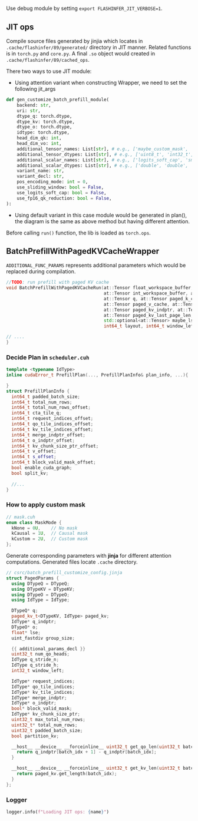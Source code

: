 # 
Use debug module by setting `export FLASHINFER_JIT_VERBOSE=1`.


## JIT ops
Compile source files generated by jinjia which locates in `.cache/flashinfer/89/generated/` directory in JIT manner. Related functions is in `torch.py` and `core.py`. A final `.so` object would created in `.cache/flashinfer/89/cached_ops`.

There two ways to use JIT module:
- Using attention variant when constructing Wrapper, we need to set the following jit_args
```py
def gen_customize_batch_prefill_module(
    backend: str,
    uri: str,
    dtype_q: torch.dtype,
    dtype_kv: torch.dtype,
    dtype_o: torch.dtype,
    idtype: torch.dtype,
    head_dim_qk: int,
    head_dim_vo: int,
    additional_tensor_names: List[str], # e.g., ['maybe_custom_mask', 'maybe_mask_indptr', 'maybe_alibi_slopes']
    additional_tensor_dtypes: List[str], # e.g., ['uint8_t', 'int32_t', 'float']
    additional_scalar_names: List[str], # e.g., ['logits_soft_cap', 'sm_scale', 'rope_rcp_scale', 'rope_rcp_theta']
    additional_scalar_dtypes: List[str], # e.g., ['double', 'double', 'double', 'double']
    variant_name: str,
    variant_decl: str,
    pos_encoding_mode: int = 0,
    use_sliding_window: bool = False,
    use_logits_soft_cap: bool = False,
    use_fp16_qk_reduction: bool = False,
):
```
- Using default variant in this case module would be generated in plan(), the diagram is the same as above method but having different attention.

Before calling `run()` function, the lib is loaded as `torch.ops`.


## BatchPrefillWithPagedKVCacheWrapper

`ADDITIONAL_FUNC_PARAMS` represents additional parameters which would be replaced during compilation.
```cpp
//TODO: run prefill with paged KV cache
void BatchPrefillWithPagedKVCacheRun(at::Tensor float_workspace_buffer,
                                     at::Tensor int_workspace_buffer, at::Tensor plan_info_vec,
                                     at::Tensor q, at::Tensor paged_k_cache,
                                     at::Tensor paged_v_cache, at::Tensor qo_indptr,
                                     at::Tensor paged_kv_indptr, at::Tensor paged_kv_indices,
                                     at::Tensor paged_kv_last_page_len, at::Tensor o,
                                     std::optional<at::Tensor> maybe_lse, int64_t mask_mode_code,
                                     int64_t layout, int64_t window_left ADDITIONAL_FUNC_PARAMS){

// ....                
}
```
### Decide Plan in `scheduler.cuh`

```cpp
template <typename IdType>
inline cudaError_t PrefillPlan(..., PrefillPlanInfo& plan_info, ...){

}
struct PrefillPlanInfo {
  int64_t padded_batch_size;
  int64_t total_num_rows;
  int64_t total_num_rows_offset;
  int64_t cta_tile_q;
  int64_t request_indices_offset;
  int64_t qo_tile_indices_offset;
  int64_t kv_tile_indices_offset;
  int64_t merge_indptr_offset;
  int64_t o_indptr_offset;
  int64_t kv_chunk_size_ptr_offset;
  int64_t v_offset;
  int64_t s_offset;
  int64_t block_valid_mask_offset;
  bool enable_cuda_graph;
  bool split_kv;
  
  //...
}
```


### How to apply custom mask


```cpp
// mask.cuh
enum class MaskMode {
  kNone = 0U,    // No mask
  kCausal = 1U,  // Causal mask
  kCustom = 2U,  // Custom mask
};
```
Generate corresponding parameters with **jinja** for different attention computations. Generated files locate `.cache` directory.
```cpp
// csrc/batch_prefill_customize_config.jinja
struct PagedParams {
  using DTypeQ = DTypeQ;
  using DTypeKV = DTypeKV;
  using DTypeO = DTypeO;
  using IdType = IdType;

  DTypeQ* q;
  paged_kv_t<DTypeKV, IdType> paged_kv;
  IdType* q_indptr;
  DTypeO* o;
  float* lse;
  uint_fastdiv group_size;

  {{ additional_params_decl }}
  uint32_t num_qo_heads;
  IdType q_stride_n;
  IdType q_stride_h;
  int32_t window_left;

  IdType* request_indices;
  IdType* qo_tile_indices;
  IdType* kv_tile_indices;
  IdType* merge_indptr;
  IdType* o_indptr;
  bool* block_valid_mask;
  IdType* kv_chunk_size_ptr;
  uint32_t max_total_num_rows;
  uint32_t* total_num_rows;
  uint32_t padded_batch_size;
  bool partition_kv;

  __host__ __device__ __forceinline__ uint32_t get_qo_len(uint32_t batch_idx) const {
    return q_indptr[batch_idx + 1] - q_indptr[batch_idx];
  }

  __host__ __device__ __forceinline__ uint32_t get_kv_len(uint32_t batch_idx) const {
    return paged_kv.get_length(batch_idx);
  }
};
```

### Logger

```py
logger.info(f"Loading JIT ops: {name}")
```


